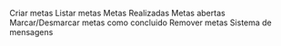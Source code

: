 Criar metas 
Listar metas 
    Metas Realizadas 
    Metas abertas
Marcar/Desmarcar metas como concluido
Remover metas 
Sistema de mensagens 